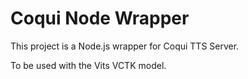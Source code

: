 # Coqui Node Wrapper

This project is a Node.js wrapper for Coqui TTS Server.

To be used with the Vits VCTK model.
